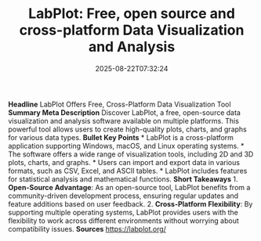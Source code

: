 ﻿---
title: "LabPlot: Free, open source and cross-platform Data Visualization and Analysis"
date: "2025-08-22T07:32:24"
category: "Markets"
summary: ""
slug: "labplot free open source and crossplatform data visualizatio"
source_urls:
  - "https://labplot.org/"
seo:
  title: "LabPlot: Free, open source and cross-platform Data Visualization and Analysis | Hash n Hedge"
  description: ""
  keywords: ["news", "markets", "brief"]
---
**Headline** LabPlot Offers Free, Cross-Platform Data Visualization Tool  **Summary Meta Description** Discover LabPlot, a free, open-source data visualization and analysis software available on multiple platforms. This powerful tool allows users to create high-quality plots, charts, and graphs for various data types.  **Bullet Key Points**  * LabPlot is a cross-platform application supporting Windows, macOS, and Linux operating systems. * The software offers a wide range of visualization tools, including 2D and 3D plots, charts, and graphs. * Users can import and export data in various formats, such as CSV, Excel, and ASCII tables. * LabPlot includes features for statistical analysis and mathematical functions.  **Short Takeaways**  1. **Open-Source Advantage**: As an open-source tool, LabPlot benefits from a community-driven development process, ensuring regular updates and feature additions based on user feedback. 2. **Cross-Platform Flexibility**: By supporting multiple operating systems, LabPlot provides users with the flexibility to work across different environments without worrying about compatibility issues.  **Sources** https://labplot.org/ 
